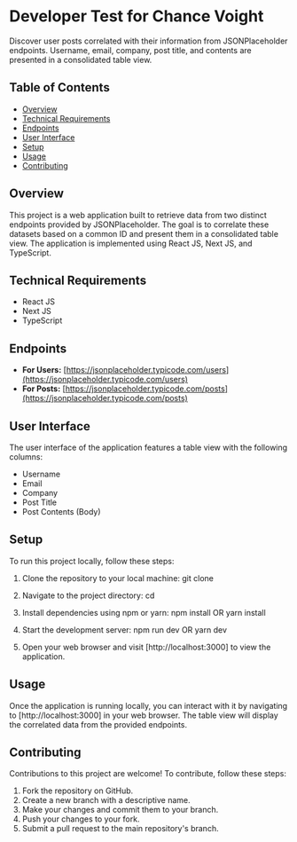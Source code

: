 # Developer Test for Chance Voight

Discover user posts correlated with their information from JSONPlaceholder endpoints. Username, email, company, post title, and contents are presented in a consolidated table view.

## Table of Contents

- [Overview](#overview)
- [Technical Requirements](#technical-requirements)
- [Endpoints](#endpoints)
- [User Interface](#user-interface)
- [Setup](#setup)
- [Usage](#usage)
- [Contributing](#contributing)

## Overview

This project is a web application built to retrieve data from two distinct endpoints provided by JSONPlaceholder. The goal is to correlate these datasets based on a common ID and present them in a consolidated table view. The application is implemented using React JS, Next JS, and TypeScript.

## Technical Requirements

- React JS
- Next JS
- TypeScript

## Endpoints

- **For Users:** [https://jsonplaceholder.typicode.com/users](https://jsonplaceholder.typicode.com/users)
- **For Posts:** [https://jsonplaceholder.typicode.com/posts](https://jsonplaceholder.typicode.com/posts)

## User Interface

The user interface of the application features a table view with the following columns:

- Username
- Email
- Company
- Post Title
- Post Contents (Body)

## Setup

To run this project locally, follow these steps:

1. Clone the repository to your local machine:
   git clone <repository-url>
2. Navigate to the project directory:
   cd <project-directory>
3. Install dependencies using npm or yarn:
   npm install
   OR
   yarn install
4. Start the development server:
   npm run dev
   OR
   yarn dev

5. Open your web browser and visit [http://localhost:3000] to view the application.

## Usage

Once the application is running locally, you can interact with it by navigating to [http://localhost:3000] in your web browser. The table view will display the correlated data from the provided endpoints.

## Contributing

Contributions to this project are welcome! To contribute, follow these steps:

1. Fork the repository on GitHub.
2. Create a new branch with a descriptive name.
3. Make your changes and commit them to your branch.
4. Push your changes to your fork.
5. Submit a pull request to the main repository's branch.
